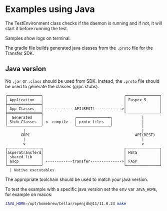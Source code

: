 # Examples using Java

The TestEnvironment class checks if the daemon is running and if not, it will start it before running the test.

Samples show logs on terminal.

The gradle file builds generated java classes from the `.proto` file for the Transfer SDK.

## Java version

No `.jar` or `.class` should be used from SDK.
Instead, the `.proto` file should be used to generate the classes (grpc stubs).

```text
╭───────────────╮                                    ╭───────────────╮
│ Application   │                                    │ Faspex 5      │
╞═══════════════╡                                    │               │
│ App Classes   │ -------------API(REST)------------>│               │
╞═══════════════╡                                    ╰───────────────╯
│  Generated    │              ╭───────────────╮             |
│ Stub Classes  │ <--compile-- │ proto files   │             |
╰───────────────╯              ╰───────────────╯             |
        |                                                    |
       GRPC                                               API(REST)
        |                                                    |
        v                                                    v
╭───────────────╮                                    ╭───────────────╮
│asperatransferd│                                    │ HSTS          │
│ shared lib    │                                    │               │
│ ascp          │ ------------transfer-------------->│ FASP          │
╰───────────────╯                                    ╰───────────────╯
  | Native executables
```

The appropriate toolchain should be used to match your java version.

To test the example with a specific java version set the env var `JAVA_HOME`, for example on macos:

```bash
JAVA_HOME=/opt/homebrew/Cellar/openjdk@11/11.0.23 make
```
